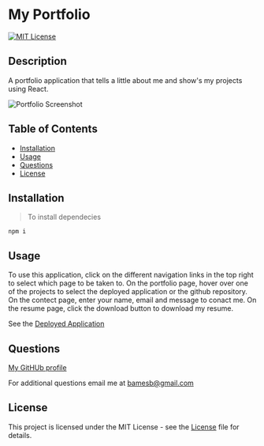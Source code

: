 # My Portfolio

[![MIT License](https://img.shields.io/badge/license-MIT-blue.svg)](https://mit-license.org/)

## Description
        
A portfolio application that tells a little about me and show's my projects using React.

![Portfolio Screenshot](.src/assets/images/portfolio.png)
        
## Table of Contents

* [Installation](#installation)
* [Usage](#usage)
* [Questions](#questions)
* [License](#license)
        
## Installation
        
> To install dependecies
```
npm i
```
        
## Usage
        
To use this application, click on the different navigation links in the top right to select which page to be taken to. On the portfolio page, hover over one of the projects to select the deployed application or the github repository. On the contect page, enter your name, email and message to conact me. On the resume page, click the download button to download my resume.

See the [Deployed Application](https://james-boulden.netlify.app/)

## Questions

[My GitHUb profile](https://github.com/JamixB97)

For additional questions email me at bamesb@gmail.com 

## License
    
This project is licensed under the MIT License - see the [License](https://mit-license.org/) file for details.
